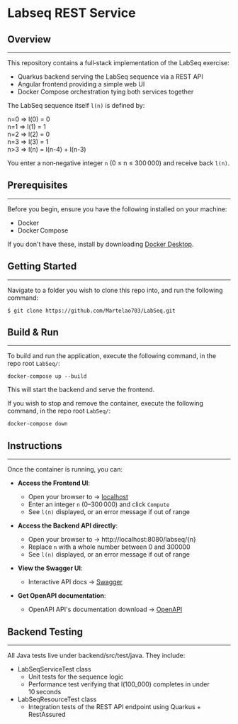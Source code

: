 # Labseq REST Service

## Overview

---
This repository contains a full‑stack implementation of the LabSeq exercise:
- Quarkus backend serving the LabSeq sequence via a REST API
- Angular frontend providing a simple web UI
- Docker Compose orchestration tying both services together
  
The LabSeq sequence itself `l(n)` is defined by:  

n=0 => l(0) = 0  
n=1 => l(1) = 1  
n=2 => l(2) = 0  
n=3 => l(3) = 1  
n>3 => l(n) = l(n-4) + l(n-3)

You enter a non‑negative integer `n` (0 ≤ n ≤ 300 000) and receive back `l(n)`.

## Prerequisites

---
Before you begin, ensure you have the following installed on your machine:
- Docker 
- Docker Compose

If you don't have these, install by downloading [Docker Desktop](https://www.docker.com/products/docker-desktop/).

## Getting Started

---

Navigate to a folder you wish to clone this repo into, and run the following command:
```shell script
$ git clone https://github.com/Martelao703/LabSeq.git
```
  
## Build & Run  

---
To build and run the application, execute the following command, in the repo root `LabSeq/`:
```shell script
docker-compose up --build
```

This will start the backend and serve the frontend.

If you wish to stop and remove the container, execute the following command, in the repo root `LabSeq/`:
```shell script
docker-compose down
```

## Instructions

---
Once the container is running, you can:

- **Access the Frontend UI**:  
   - Open your browser to → [localhost](http://localhost:4200)
   - Enter an integer `n` (0–300 000) and click `Compute`
   - See `l(n)` displayed, or an error message if out of range
     
- **Access the Backend API directly**:  
   - Open your browser to → http://localhost:8080/labseq/{n}
   - Replace `n` with a whole number between 0 and 300000
   - See `l(n)` displayed, or an error message if out of range
     
- **View the Swagger UI**:  
  - Interactive API docs → [Swagger](http://localhost:8080/swagger)

- **Get OpenAPI documentation**:  
  - OpenAPI API's documentation download → [OpenAPI](http://localhost:8080/openapi)
    
## Backend Testing

---
All Java tests live under backend/src/test/java. They include:
- LabSeqServiceTest class
  - Unit tests for the sequence logic
  - Performance test verifying that l(100_000) completes in under 10 seconds
- LabSeqResourceTest class
  - Integration tests of the REST API endpoint using Quarkus + RestAssured
